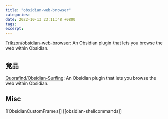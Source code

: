 ```yaml
---
title: "obsidian-web-browser"
categories:
date: 2022-10-13 23:11:48 +0800
tags:
excerpt:
---
```



[Trikzon/obsidian-web-browser](https://github.com/Trikzon/obsidian-web-browser): An Obsidian plugin that lets you browse the web within Obsidian.



## 竞品

[Quorafind/Obsidian-Surfing](https://github.com/Quorafind/Obsidian-Surfing): An Obsidian plugin that lets you browse the web within Obsidian.



## Misc

[[ObsidianCustomFrames]]
[[obsidian-shellcommands]]

